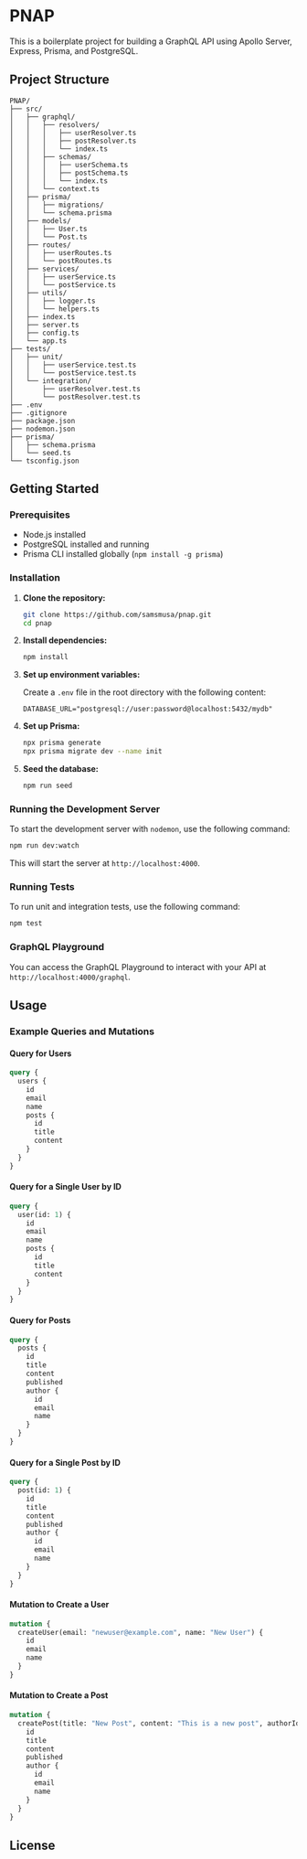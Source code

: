 # PNAP

This is a boilerplate project for building a GraphQL API using Apollo Server, Express, Prisma, and PostgreSQL.

## Project Structure

```
PNAP/
├── src/
│   ├── graphql/
│   │   ├── resolvers/
│   │   │   ├── userResolver.ts
│   │   │   ├── postResolver.ts
│   │   │   └── index.ts
│   │   ├── schemas/
│   │   │   ├── userSchema.ts
│   │   │   ├── postSchema.ts
│   │   │   └── index.ts
│   │   └── context.ts
│   ├── prisma/
│   │   ├── migrations/
│   │   └── schema.prisma
│   ├── models/
│   │   ├── User.ts
│   │   └── Post.ts
│   ├── routes/
│   │   ├── userRoutes.ts
│   │   └── postRoutes.ts
│   ├── services/
│   │   ├── userService.ts
│   │   └── postService.ts
│   ├── utils/
│   │   ├── logger.ts
│   │   └── helpers.ts
│   ├── index.ts
│   ├── server.ts
│   ├── config.ts
│   └── app.ts
├── tests/
│   ├── unit/
│   │   ├── userService.test.ts
│   │   └── postService.test.ts
│   └── integration/
│       ├── userResolver.test.ts
│       └── postResolver.test.ts
├── .env
├── .gitignore
├── package.json
├── nodemon.json
├── prisma/
│   ├── schema.prisma
│   └── seed.ts
└── tsconfig.json
```

## Getting Started

### Prerequisites

- Node.js installed
- PostgreSQL installed and running
- Prisma CLI installed globally (`npm install -g prisma`)

### Installation

1. **Clone the repository:**

   ```sh
   git clone https://github.com/samsmusa/pnap.git
   cd pnap
   ```

2. **Install dependencies:**

   ```sh
   npm install
   ```

3. **Set up environment variables:**

   Create a `.env` file in the root directory with the following content:

   ```env
   DATABASE_URL="postgresql://user:password@localhost:5432/mydb"
   ```

4. **Set up Prisma:**

   ```sh
   npx prisma generate
   npx prisma migrate dev --name init
   ```

5. **Seed the database:**

   ```sh
   npm run seed
   ```

### Running the Development Server

To start the development server with `nodemon`, use the following command:

```sh
npm run dev:watch
```

This will start the server at `http://localhost:4000`.

### Running Tests

To run unit and integration tests, use the following command:

```sh
npm test
```

### GraphQL Playground

You can access the GraphQL Playground to interact with your API at `http://localhost:4000/graphql`.

## Usage

### Example Queries and Mutations

#### Query for Users
```graphql
query {
  users {
    id
    email
    name
    posts {
      id
      title
      content
    }
  }
}
```

#### Query for a Single User by ID
```graphql
query {
  user(id: 1) {
    id
    email
    name
    posts {
      id
      title
      content
    }
  }
}
```

#### Query for Posts
```graphql
query {
  posts {
    id
    title
    content
    published
    author {
      id
      email
      name
    }
  }
}
```

#### Query for a Single Post by ID
```graphql
query {
  post(id: 1) {
    id
    title
    content
    published
    author {
      id
      email
      name
    }
  }
}
```

#### Mutation to Create a User
```graphql
mutation {
  createUser(email: "newuser@example.com", name: "New User") {
    id
    email
    name
  }
}
```

#### Mutation to Create a Post
```graphql
mutation {
  createPost(title: "New Post", content: "This is a new post", authorId: 1) {
    id
    title
    content
    published
    author {
      id
      email
      name
    }
  }
}
```

## License

